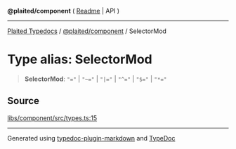 **@plaited/component** ( [Readme](../README.md) \| API )

***

[Plaited Typedocs](../../../modules.md) / [@plaited/component](../modules.md) / SelectorMod

# Type alias: SelectorMod

> **SelectorMod**: `"="` \| `"~="` \| `"|="` \| `"^="` \| `"$="` \| `"*="`

## Source

[libs/component/src/types.ts:15](https://github.com/plaited/plaited/blob/b0dd907/libs/component/src/types.ts#L15)

***

Generated using [typedoc-plugin-markdown](https://www.npmjs.com/package/typedoc-plugin-markdown) and [TypeDoc](https://typedoc.org/)
